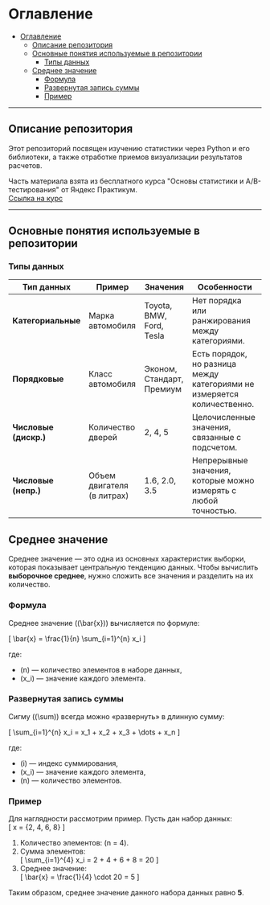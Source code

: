 # Оглавление

- [Оглавление](#оглавление)
  - [Описание репозитория](#описание-репозитория)
  - [Основные понятия используемые в репозитории](#основные-понятия-используемые-в-репозитории)
    - [Типы данных](#типы-данных)
  - [Среднее значение](#среднее-значение)
    - [Формула](#формула)
    - [Развернутая запись суммы](#развернутая-запись-суммы)
    - [Пример](#пример)

---

## Описание репозитория

Этот репозиторий посвящен изучению статистики через Python и его библиотеки, а также отработке приемов визуализации результатов расчетов.

Часть материала взята из бесплатного курса "Основы статистики и A/B-тестирования" от Яндекс Практикум.  
[Ссылка на курс](https://start.practicum.yandex/statistics-basic/)  

---

## Основные понятия используемые в репозитории

### Типы данных

| **Тип данных**      | **Пример**                  | **Значения**                              | **Особенности**                                                                 |
|----------------------|-----------------------------|-------------------------------------------|---------------------------------------------------------------------------------|
| **Категориальные**   | Марка автомобиля            | Toyota, BMW, Ford, Tesla                  | Нет порядка или ранжирования между категориями.                                 |
| **Порядковые**       | Класс автомобиля            | Эконом, Стандарт, Премиум                 | Есть порядок, но разница между категориями не измеряется количественно.         |
| **Числовые (дискр.)**| Количество дверей          | 2, 4, 5                                   | Целочисленные значения, связанные с подсчетом.                                  |
| **Числовые (непр.)** | Объем двигателя (в литрах) | 1.6, 2.0, 3.5                             | Непрерывные значения, которые можно измерять с любой точностью.                 |  

## Среднее значение

Среднее значение — это одна из основных характеристик выборки, которая показывает центральную тенденцию данных. Чтобы вычислить **выборочное среднее**, нужно сложить все значения и разделить на их количество.

### Формула

Среднее значение (\(\bar{x}\)) вычисляется по формуле:

\[
\bar{x} = \frac{1}{n} \sum_{i=1}^{n} x_i
\]

где:
- \(n\) — количество элементов в наборе данных,
- \(x_i\) — значение каждого элемента.

### Развернутая запись суммы

Сигму (\(\sum\)) всегда можно «развернуть» в длинную сумму:

\[
\sum_{i=1}^{n} x_i = x_1 + x_2 + x_3 + \dots + x_n
\]

где:
- \(i\) — индекс суммирования,
- \(x_i\) — значение каждого элемента,
- \(n\) — количество элементов.

### Пример

Для наглядности рассмотрим пример. Пусть дан набор данных:  
\[ x = \{2, 4, 6, 8\} \]

1. Количество элементов: \(n = 4\).
2. Сумма элементов:  
   \[
   \sum_{i=1}^{4} x_i = 2 + 4 + 6 + 8 = 20
   \]
3. Среднее значение:  
   \[
   \bar{x} = \frac{1}{4} \cdot 20 = 5
   \]

Таким образом, среднее значение данного набора данных равно **5**.